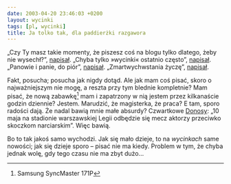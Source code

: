 ```yaml
---
date: 2003-04-20 23:46:03 +0200
layout: wycinki
tags: [pl, wycinki]
title: Ja tolko tak, dla paddierżki razgawora
---
```


„Czy Ty masz takie momenty, że piszesz coś na blogu tylko dlatego, żeby nie wysechł?”, [napisał](http://mimas.ceti.pl/blog/ 'MiMaS'). „Chyba tylko »wycinki« ostatnio często”, [napisał](http://bol-istnienia.org/ 'dmr'). „Panowie i panie, do piór”, [napisał](http://asq.art.pl/ 'Andy Asquelt'). „Zmartwychwstania życzę”, [napisał](http://chlip.pl/ 'Chlip').

Fakt, posucha; posucha jak nigdy dotąd. Ale jak mam coś pisać, skoro o najważniejszym nie mogę, a reszta przy tym blednie kompletnie? Mam pisać, że nową zabawkę[^1] mam i zapatrzony w nią jestem przez kilkanaście godzin dziennie? Jestem. Marudzić, że magisterka, że praca? E tam, sporo radości dają. Że nadal bawią mnie małe absurdy? Czwartkowe [Donosy](http://www.fuw.edu.pl/donosy/ 'Dziennik Liberalny'): „10 maja na stadionie warszawskiej Legii odbędzie się mecz aktorzy przeciwko skoczkom narciarskim”. Więc bawią.

Bo to tak jakoś samo wychodzi. Jak się mało dzieje, to na <cite>wycinkach</cite> same nowości; jak się dzieje sporo – pisać nie ma kiedy. Problem w tym, że chyba jednak wolę, gdy tego czasu nie ma zbyt dużo…

[^1]: Samsung SyncMaster 171P
